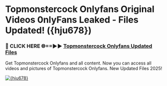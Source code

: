 # Topmonstercock Onlyfans Original Videos 0nlyFans Leaked - Files Updated! ({hju678})

<h3>🔴 CLICK HERE 🌐==►► <a href="https://tinyurl.com/ms9xzufz" rel="nofollow">Topmonstercock Onlyfans Updated Files</a></h3>

Get Topmonstercock Onlyfans and all content. Now you can access all videos and pictures of Topmonstercock Onlyfans. New Updated Files 2025!

[![{hju678}](https://i.imgur.com/PQ7UWWw.gif)](https://tinyurl.com/ms9xzufz)